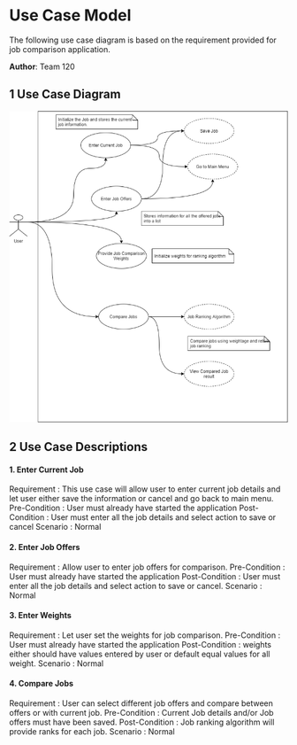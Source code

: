 
# Use Case Model

The following use case diagram is based on the requirement provided for job comparison application. 

**Author**: Team 120

## 1 Use Case Diagram

![Use Case Diagram](./images/use_case_diagram.png) 

## 2 Use Case Descriptions

 #### 1. Enter Current Job
 Requirement : This use case will allow user to enter current job details and let user either save the information or cancel and go back to main menu.
 Pre-Condition : User must already have started the application
 Post-Condition : User must enter all the job details and select action to save or cancel
 Scenario : Normal

 #### 2. Enter Job Offers
 Requirement : Allow user to enter job offers for comparison. 
 Pre-Condition : User must already have started the application
 Post-Condition : User must enter all the job details and select action to save or cancel. 
 Scenario : Normal

#### 3. Enter Weights
 Requirement : Let user set the weights for job comparison. 
 Pre-Condition : User must already have started the application
 Post-Condition : weights either should have values entered by user or default equal values for all weight. 
 Scenario : Normal

#### 4. Compare Jobs
 Requirement : User can select different job offers and compare between offers or with current job.
 Pre-Condition : Current Job details and/or Job offers must have been saved.
 Post-Condition : Job ranking algorithm will provide ranks for each job. 
 Scenario : Normal